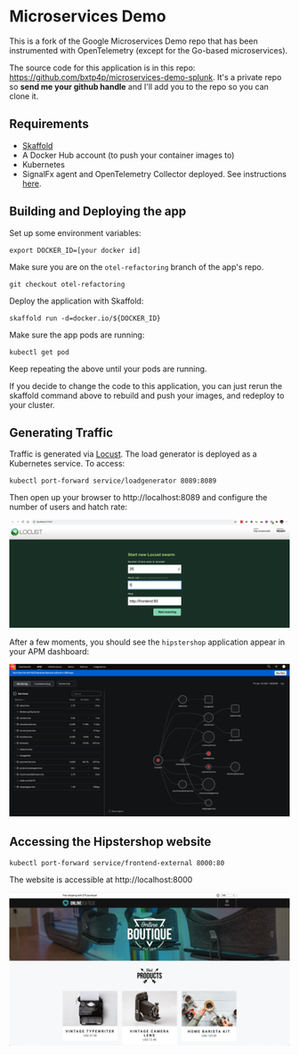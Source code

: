 # Microservices Demo

This is a fork of the Google Microservices Demo repo that has been instrumented with OpenTelemetry (except for the Go-based microservices).

The source code for this application is in this repo: https://github.com/bxtp4p/microservices-demo-splunk. It's a private repo so **send me your github handle** and I'll add you to the repo so you can clone it.

## Requirements

* [Skaffold](https://skaffold.dev/docs/install/)
* A Docker Hub account (to push your container images to)
* Kubernetes 
* SignalFx agent and OpenTelemetry Collector deployed. See instructions [here](../../deployments/k8s/sfx-agent-with-opentelemetry-collector/README.md).

## Building and Deploying the app

Set up some environment variables:

```
export DOCKER_ID=[your docker id]
```

Make sure you are on the `otel-refactoring` branch of the app's repo.

```
git checkout otel-refactoring
```

Deploy the application with Skaffold:

```
skaffold run -d=docker.io/${DOCKER_ID}
```

Make sure the app pods are running:

```
kubectl get pod
```

Keep repeating the above until your pods are running. 

If you decide to change the code to this application, you can just rerun the skaffold command above to rebuild and push your images, and redeploy to your cluster.

## Generating Traffic

Traffic is generated via [Locust](https://locust.io/). The load generator is deployed as a Kubernetes service. To access:

```
kubectl port-forward service/loadgenerator 8089:8089
```

Then open up your browser to http://localhost:8089 and configure the number of users and hatch rate:

![loadgenerator](images/loadgenerator.png)


After a few moments, you should see the `hipstershop` application appear in your APM dashboard:

![apm](images/apm.png)

## Accessing the Hipstershop website

```
kubectl port-forward service/frontend-external 8000:80
```

The website is accessible at http://localhost:8000

![hipstershop](images/hipstershop.png)